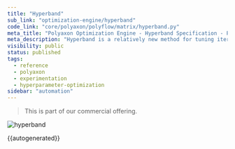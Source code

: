 ```yaml
---
title: "Hyperband"
sub_link: "optimization-engine/hyperband"
code_link: "core/polyaxon/polyflow/matrix/hyperband.py"
meta_title: "Polyaxon Optimization Engine - Hyperband Specification - Polyaxon References"
meta_description: "Hyperband is a relatively new method for tuning iterative algorithms. It performs random sampling and attempts to gain an edge by using time spent optimizing in the best way. The algorithm tries a large number of random configurations/experiments, then decides which configurations to keep based on their progress."
visibility: public
status: published
tags:
  - reference
  - polyaxon
  - experimentation
  - hyperparameter-optimization
sidebar: "automation"
---
```


<blockquote class="commercial">This is part of our commercial offering.</blockquote>

![hyperband](../../../../content/images/references/optimization-engine/hyperband.png)

{{autogenerated}}
